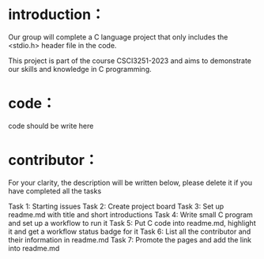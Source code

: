 # introduction：
Our group will complete a C language project that only includes the <stdio.h> header file in the code.

This project is part of the course CSCI3251-2023 and aims to demonstrate our skills and knowledge in C programming.


# code：

code should be write here


# contributor：




For your clarity, the description will be written below, please delete it if you have completed all the tasks

Task 1: Starting issues
Task 2: Create project board
Task 3: Set up readme.md with title and short introductions
Task 4: Write small C program and set up a workflow to run it
Task 5: Put C code into readme.md, highlight it and get a workflow status badge for it
Task 6: List all the contributor and their information in readme.md
Task 7: Promote the pages and add the link into readme.md
